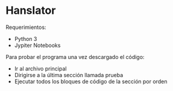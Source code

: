 # Hanslator

Requerimientos:

- Python 3
- Jypiter Notebooks

Para probar el programa una vez descargado el código:

- Ir al archivo principal
- Dirigirse a la última sección llamada prueba
- Ejecutar todos los bloques de código de la sección por orden

 
